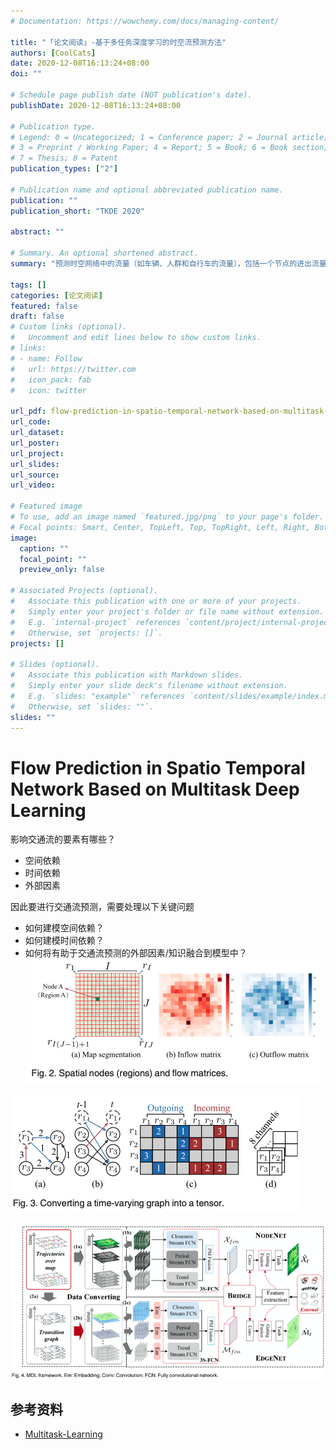 ```yaml
---
# Documentation: https://wowchemy.com/docs/managing-content/

title: "「论文阅读」-基于多任务深度学习的时空流预测方法"
authors: [CoolCats]
date: 2020-12-08T16:13:24+08:00
doi: ""

# Schedule page publish date (NOT publication's date).
publishDate: 2020-12-08T16:13:24+08:00

# Publication type.
# Legend: 0 = Uncategorized; 1 = Conference paper; 2 = Journal article;
# 3 = Preprint / Working Paper; 4 = Report; 5 = Book; 6 = Book section;
# 7 = Thesis; 8 = Patent
publication_types: ["2"]

# Publication name and optional abbreviated publication name.
publication: ""
publication_short: "TKDE 2020"

abstract: ""

# Summary. An optional shortened abstract.
summary: "预测时空网络中的流量（如车辆、人群和自行车的流量），包括一个节点的进出流量和不同节点之间的转换，在交通系统中起着重要作用。然而，这是一个非常具有挑战性的问题，受多种复杂因素的影响，如不同地点之间的空间相关性，不同时间间隔之间的时间相关性，以及外部因素（如事件和天气）。此外，节点上的流量（称为节点流）和节点之间的过渡（边缘流）相互影响。为了解决这些问题，我们提出了一个多任务深度学习框架，同时预测整个时空网络的节点流和边缘流。基于全卷积网络，我们的方法设计了两个复杂的模型，分别用于预测节点流和边缘流。这两个模型通过耦合它们的中间层的潜伏表征来连接，并一起训练。外部因素也通过门控融合机制整合到框架中。在边缘流预测模型中，我们采用了一个嵌入组件来处理节点之间的稀疏过渡。我们基于北京和纽约市的出租车数据对我们的方法进行了评估。实验结果表明，我们的方法具有超越ConvLSTM、CNN和Markov Random Field等11种基准的优势。"

tags: []
categories: [论文阅读]
featured: false
draft: false
# Custom links (optional).
#   Uncomment and edit lines below to show custom links.
# links:
# - name: Follow
#   url: https://twitter.com
#   icon_pack: fab
#   icon: twitter

url_pdf: flow-prediction-in-spatio-temporal-network-based-on-multitask-deep-learning.pdf
url_code:
url_dataset:
url_poster:
url_project:
url_slides:
url_source:
url_video:

# Featured image
# To use, add an image named `featured.jpg/png` to your page's folder. 
# Focal points: Smart, Center, TopLeft, Top, TopRight, Left, Right, BottomLeft, Bottom, BottomRight.
image:
  caption: ""
  focal_point: ""
  preview_only: false

# Associated Projects (optional).
#   Associate this publication with one or more of your projects.
#   Simply enter your project's folder or file name without extension.
#   E.g. `internal-project` references `content/project/internal-project/index.md`.
#   Otherwise, set `projects: []`.
projects: []

# Slides (optional).
#   Associate this publication with Markdown slides.
#   Simply enter your slide deck's filename without extension.
#   E.g. `slides: "example"` references `content/slides/example/index.md`.
#   Otherwise, set `slides: ""`.
slides: ""
---
```

# Flow Prediction in Spatio Temporal Network Based on Multitask Deep Learning

影响交通流的要素有哪些？
- 空间依赖
- 时间依赖
- 外部因素

因此要进行交通流预测，需要处理以下关键问题
- 如何建模空间依赖？
- 如何建模时间依赖？
- 如何将有助于交通流预测的外部因素/知识融合到模型中？
![](images/fig2.png)

![](images/fig3.png)

![](images/fig4.png)
## 参考资料
- [Multitask-Learning](https://github.com/mbs0221/Multitask-Learning)